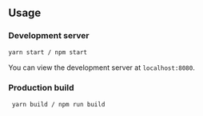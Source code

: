 
## Usage

### Development server

```bash
yarn start / npm start
```

You can view the development server at `localhost:8080`.

### Production build

```bash
 yarn build / npm run build
```


